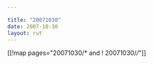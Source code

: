 ```yaml
---

title: "20071030"
date: 2007-10-30
layout: rut
---
```


[[!map pages="20071030/* and ! 20071030/*/*"]]
